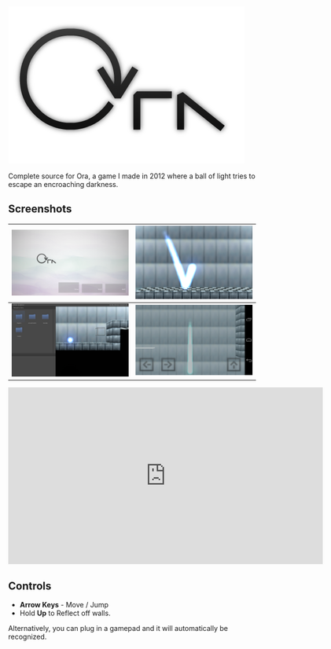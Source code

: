 ![Ora Logo](sprites/images/spr_ui_logo_0.png)

Complete source for Ora, a game I made in 2012 where a ball of light tries to escape an encroaching darkness. 

## Screenshots

| ![](screenshots/menu.png) | ![](screenshots/gameplay.png) |
|:-:|:-:|
| ![](screenshots/editor.png) | ![](screenshots/android.png) |

<iframe width="640" height="360" src="https://www.youtube.com/embed/-kXZ0GLl9TQ" frameborder="0" allowfullscreen></iframe>

## Controls

- **Arrow Keys** - Move / Jump
- Hold **Up** to Reflect off walls. 

Alternatively, you can plug in a gamepad and it will automatically be recognized. 

[license-img]: http://img.shields.io/:license-mit-blue.svg?style=flat-square
[license-url]: https://opensource.org/licenses/MIT  
[steam-url]: steamcommunity.com/sharedfiles/filedetails/?id=101432890&tscn=1350763601
[steam-img]: https://img.shields.io/badge/steam-workshop-2a2a2a.svg?style=flat-square